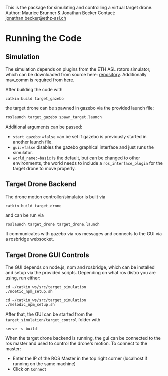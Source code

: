 This is the package for simulating and controlling a virtual target drone.
Author: Maurice Brunner & Jonathan Becker
Contact: jonathan.becker@ethz-asl.ch

# Running the Code

## Simulation
The simulation depends on plugins from the ETH ASL rotors simulator, which can be downloaded from source here:
[repository](https://github.com/ethz-asl/rotors_simulator). Additionally mav_comm is required from [here](https://github.com/ethz-asl/mav_comm).

After building the code with
```shell
catkin build target_gazebo
```
the target drone can be spawned in gazebo via the provided launch file:
```shell
roslaunch target_gazebo spawn_target.launch
```

Additional arguments can be passed:
- ```start_gazebo:=false``` can be set if gazebo is previously started in another launch file.
- ```gui:=false``` disables the gazebo graphical interface and just runs the simulator.
- ```world_name:=basic``` is the default, but can be changed to other environments, the world needs to include a ```ros_interface_plugin``` for the target drone to move properly. 

## Target Drone Backend

The drone motion controller/simulator is built via 
```shell
catkin build target_drone
```
and can be run via
```shell
roslaunch target_drone target_drone.launch
```
It communicates with gazebo via ros messages and connects to the GUI via a rosbridge websocket.

## Target Drone GUI Controls
The GUI depends on node.js, npm and rosbridge, which can be installed and setup via the provided scripts. Depending on what ros distro you are using, run either:
```shell
cd ~/catkin_ws/src/target_simulation
./noetic_npm_setup.sh
```
```shell
cd ~/catkin_ws/src/target_simulation
./melodic_npm_setup.sh
```

After that, the GUI can be started from the ```target_simulation/target_control``` folder with 
```shell
serve -s build
```

When the target drone backend is running, the gui can be connected to the ros master and used to control the drone's motion.
To connect to the master:
- Enter the IP of the ROS Master in the top right corner (localhost if running on the same machine)
- Click on ```Connect```